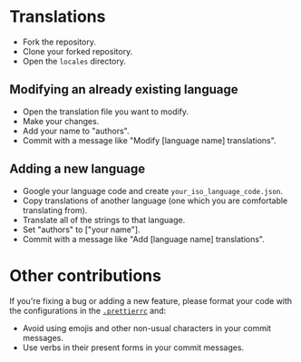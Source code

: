 # Translations

- Fork the repository.
- Clone your forked repository.
- Open the `locales` directory.

## Modifying an already existing language

- Open the translation file you want to modify.
- Make your changes.
- Add your name to "authors".
- Commit with a message like "Modify [language name] translations".

## Adding a new language

- Google your language code and create `your_iso_language_code.json`.
- Copy translations of another language (one which you are comfortable translating from).
- Translate all of the strings to that language.
- Set "authors" to ["your name"].
- Commit with a message like "Add [language name] translations".

# Other contributions

If you're fixing a bug or adding a new feature, please format your code with the configurations in the [`.prettierrc`](./.prettierrc) and:

- Avoid using emojis and other non-usual characters in your commit messages.
- Use verbs in their present forms in your commit messages.
